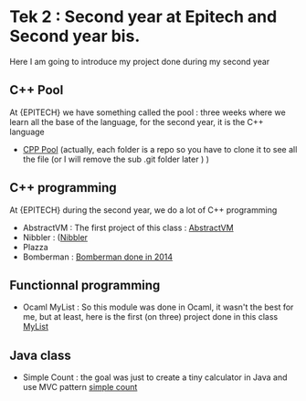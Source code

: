 # Tek 2 : Second year at Epitech and Second year bis.
 Here I am going to introduce my project done during my second year

## C++ Pool
At {EPITECH} we have something called the pool : three weeks where we learn all the base of the language, for the second year, it is the C++ language
- [CPP Pool](https://github.com/BBR2394/pool-CPP) (actually, each folder is a repo so you have to clone it to see all the file (or I will remove the sub .git folder later ) )

## C++ programming
At {EPITECH} during the second year, we do a lot of C++ programming
- AbstractVM : The first project of this class : [AbstractVM](https://github.com/BBR2394/AbstractVM)
- Nibbler : ([Nibbler](https://github.com/BBR2394/Nibbler)
- Plazza
- Bomberman : [Bomberman done in 2014](https://github.com/BBR2394/Bomberman2014)


## Functionnal programming
- Ocaml MyList : So this module was done in Ocaml, it wasn't the best for me, but at least, here is the first (on three) project done in this class [MyList](https://github.com/BBR2394/ocamlMyList)

## Java class
- Simple Count : the goal was just to create a tiny calculator in Java and use MVC pattern [simple count](https://github.com/BBR2394/SimpleCount)
